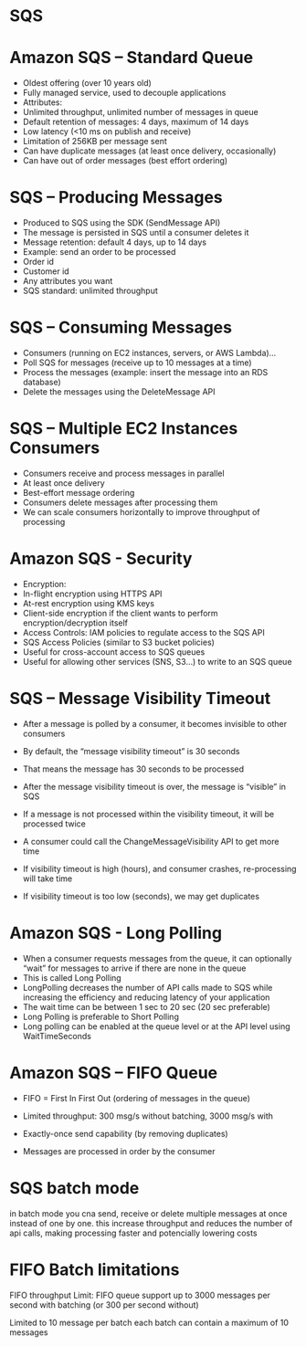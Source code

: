 # SQS

# Amazon SQS – Standard Queue
- Oldest offering (over 10 years old)
- Fully managed service, used to decouple applications
- Attributes:
- Unlimited throughput, unlimited number of messages in queue
- Default retention of messages: 4 days, maximum of 14 days
- Low latency (<10 ms on publish and receive)
- Limitation of 256KB per message sent
- Can have duplicate messages (at least once delivery, occasionally)
- Can have out of order messages (best effort ordering)

# SQS – Producing Messages
- Produced to SQS using the SDK (SendMessage API)
- The message is persisted in SQS until a consumer deletes it
- Message retention: default 4 days, up to 14 days
- Example: send an order to be processed
- Order id
- Customer id
- Any attributes you want
- SQS standard: unlimited throughput

# SQS – Consuming Messages
- Consumers (running on EC2 instances, servers, or AWS Lambda)…
- Poll SQS for messages (receive up to 10 messages at a time)
- Process the messages (example: insert the message into an RDS database)
- Delete the messages using the DeleteMessage API

# SQS – Multiple EC2 Instances Consumers

- Consumers receive and process
messages in parallel
- At least once delivery
- Best-effort message ordering
- Consumers delete messages
after processing them
- We can scale consumers
horizontally to improve
throughput of processing

# Amazon SQS - Security
- Encryption:
- In-flight encryption using HTTPS API
- At-rest encryption using KMS keys
- Client-side encryption if the client wants to perform encryption/decryption itself
- Access Controls: IAM policies to regulate access to the SQS API
- SQS Access Policies (similar to S3 bucket policies)
- Useful for cross-account access to SQS queues
- Useful for allowing other services (SNS, S3…) to write to an SQS queue

# SQS – Message Visibility Timeout
- After a message is polled by a consumer, it becomes invisible to other consumers
- By default, the “message visibility timeout” is 30 seconds
- That means the message has 30 seconds to be processed
- After the message visibility timeout is over, the message is “visible” in SQS

- If a message is not processed within the visibility timeout, it will be processed twice
- A consumer could call the ChangeMessageVisibility API to get more time
- If visibility timeout is high (hours), and consumer crashes, re-processing will take time
- If visibility timeout is too low (seconds), we may get duplicates

# Amazon SQS - Long Polling
- When a consumer requests messages from the
queue, it can optionally “wait” for messages to
arrive if there are none in the queue
- This is called Long Polling
- LongPolling decreases the number of API calls
made to SQS while increasing the efficiency
and reducing latency of your application
- The wait time can be between 1 sec to 20 sec
(20 sec preferable)
- Long Polling is preferable to Short Polling
- Long polling can be enabled at the queue level
or at the API level using WaitTimeSeconds

# Amazon SQS – FIFO Queue
- FIFO = First In First Out (ordering of messages in the queue)

- Limited throughput: 300 msg/s without batching, 3000 msg/s with
- Exactly-once send capability (by removing duplicates)
- Messages are processed in order by the consumer

 # SQS batch mode

 in batch mode you cna send, receive or delete multiple messages at once instead of one by one. this increase throughput and reduces the number of api calls, making processing faster and potencially lowering costs


 # FIFO Batch limitations

 FIFO throughput Limit: FIFO queue support up  to 3000 messages per second with batching (or 300 per second without)

 Limited to 10 message per batch each batch can contain a maximum of 10 messages
